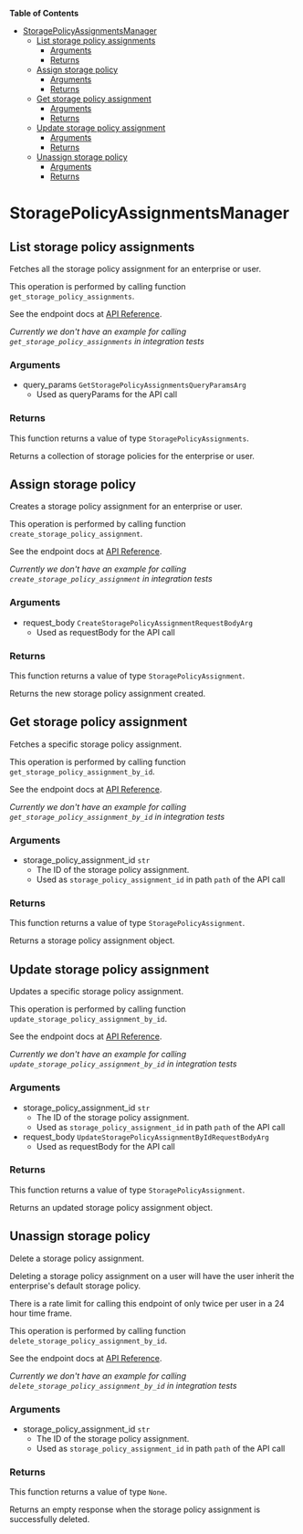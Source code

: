 <!-- START doctoc generated TOC please keep comment here to allow auto update -->
<!-- DON'T EDIT THIS SECTION, INSTEAD RE-RUN doctoc TO UPDATE -->
**Table of Contents**

- [StoragePolicyAssignmentsManager](#storagepolicyassignmentsmanager)
  - [List storage policy assignments](#list-storage-policy-assignments)
    - [Arguments](#arguments)
    - [Returns](#returns)
  - [Assign storage policy](#assign-storage-policy)
    - [Arguments](#arguments-1)
    - [Returns](#returns-1)
  - [Get storage policy assignment](#get-storage-policy-assignment)
    - [Arguments](#arguments-2)
    - [Returns](#returns-2)
  - [Update storage policy assignment](#update-storage-policy-assignment)
    - [Arguments](#arguments-3)
    - [Returns](#returns-3)
  - [Unassign storage policy](#unassign-storage-policy)
    - [Arguments](#arguments-4)
    - [Returns](#returns-4)

<!-- END doctoc generated TOC please keep comment here to allow auto update -->

# StoragePolicyAssignmentsManager

## List storage policy assignments

Fetches all the storage policy assignment for an enterprise or user.

This operation is performed by calling function `get_storage_policy_assignments`.

See the endpoint docs at
[API Reference](https://developer.box.com/reference/get-storage-policy-assignments/).

*Currently we don't have an example for calling `get_storage_policy_assignments` in integration tests*

### Arguments

- query_params `GetStoragePolicyAssignmentsQueryParamsArg`
  - Used as queryParams for the API call


### Returns

This function returns a value of type `StoragePolicyAssignments`.

Returns a collection of storage policies for
the enterprise or user.


## Assign storage policy

Creates a storage policy assignment for an enterprise or user.

This operation is performed by calling function `create_storage_policy_assignment`.

See the endpoint docs at
[API Reference](https://developer.box.com/reference/post-storage-policy-assignments/).

*Currently we don't have an example for calling `create_storage_policy_assignment` in integration tests*

### Arguments

- request_body `CreateStoragePolicyAssignmentRequestBodyArg`
  - Used as requestBody for the API call


### Returns

This function returns a value of type `StoragePolicyAssignment`.

Returns the new storage policy assignment created.


## Get storage policy assignment

Fetches a specific storage policy assignment.

This operation is performed by calling function `get_storage_policy_assignment_by_id`.

See the endpoint docs at
[API Reference](https://developer.box.com/reference/get-storage-policy-assignments-id/).

*Currently we don't have an example for calling `get_storage_policy_assignment_by_id` in integration tests*

### Arguments

- storage_policy_assignment_id `str`
  - The ID of the storage policy assignment.
  - Used as `storage_policy_assignment_id` in path `path` of the API call


### Returns

This function returns a value of type `StoragePolicyAssignment`.

Returns a storage policy assignment object.


## Update storage policy assignment

Updates a specific storage policy assignment.

This operation is performed by calling function `update_storage_policy_assignment_by_id`.

See the endpoint docs at
[API Reference](https://developer.box.com/reference/put-storage-policy-assignments-id/).

*Currently we don't have an example for calling `update_storage_policy_assignment_by_id` in integration tests*

### Arguments

- storage_policy_assignment_id `str`
  - The ID of the storage policy assignment.
  - Used as `storage_policy_assignment_id` in path `path` of the API call
- request_body `UpdateStoragePolicyAssignmentByIdRequestBodyArg`
  - Used as requestBody for the API call


### Returns

This function returns a value of type `StoragePolicyAssignment`.

Returns an updated storage policy assignment object.


## Unassign storage policy

Delete a storage policy assignment.

Deleting a storage policy assignment on a user
will have the user inherit the enterprise&#x27;s default
storage policy.

There is a rate limit for calling this endpoint of only
twice per user in a 24 hour time frame.

This operation is performed by calling function `delete_storage_policy_assignment_by_id`.

See the endpoint docs at
[API Reference](https://developer.box.com/reference/delete-storage-policy-assignments-id/).

*Currently we don't have an example for calling `delete_storage_policy_assignment_by_id` in integration tests*

### Arguments

- storage_policy_assignment_id `str`
  - The ID of the storage policy assignment.
  - Used as `storage_policy_assignment_id` in path `path` of the API call


### Returns

This function returns a value of type `None`.

Returns an empty response when the storage policy
assignment is successfully deleted.


